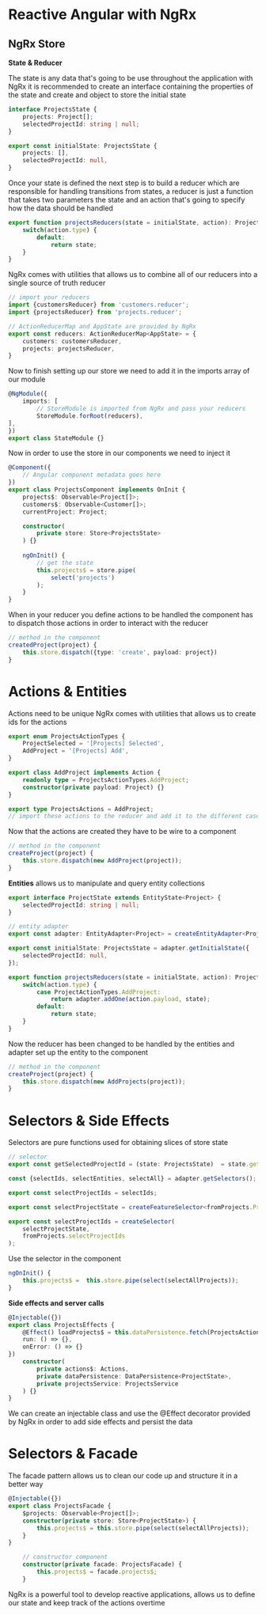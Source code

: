 # Reactive Angular with NgRx

## NgRx Store

**State & Reducer**

The state is any data that's going to be use throughout the application with NgRx it is recommended to create an interface containing the properties of the state and create and object to store the initial state

```ts
interface ProjectsState {
	projects: Project[];
	selectedProjectId: string | null;
}

export const initialState: ProjectsState {
	projects: [],
	selectedProjectId: null,
}
```

Once your state is defined the next step is to build a reducer which are responsible for handling transitions from states, a reducer is just a function that takes two parameters the state and an action that's going to specify how the data should be handled

```ts
export function projectsReducers(state = initialState, action): ProjectsState {
	switch(action.type) {
		default:
			return state;
	}
}
```

NgRx comes with utilities that allows us to combine all of our reducers into a single source of truth reducer

```ts
// import your reducers
import {customersReducer} from 'customers.reducer';
import {projectsReducer} from 'projects.reducer';

// ActionReducerMap and AppState are provided by NgRx
export const reducers: ActionReducerMap<AppState> = {
	customers: customersReducer,
	projects: projectsReducer,
}
```

Now to finish setting up our store we need to add it in the imports array of our module

```ts
@NgModule({
	imports: [
		// StoreModule is imported from NgRx and pass your reducers
		StoreModule.forRoot(reducers),
],
})
export class StateModule {}
```

Now in order to use the store in our components we need to inject it

```ts
@Component({
	// Angular component metadata goes here
})
export class ProjectsComponent implements OnInit {
	projects$: Observable<Project[]>;
	customers$: Observable<Customer[]>;
	currentProject: Project;

	constructor(
		private store: Store<ProjectsState>
	) {}
	
	ngOnInit() {
		// get the state
		this.projects$ = store.pipe(
			select('projects')
		);
	}
}
```

When in your reducer you define actions to be handled the component has to dispatch those actions in order to interact with the reducer

```ts
// method in the component
createdProject(project) {
	this.store.dispatch({type: 'create', payload: project})
}
```

# Actions & Entities

Actions need to be unique NgRx comes with utilities that allows us to create ids for the actions

```ts
export enum ProjectsActionTypes {
	ProjectSelected = '[Projects] Selected',
	AddProject = '[Projects] Add',
}

export class AddProject implements Action {
	readonly type = ProjectsActionTypes.AddProject;
	constructor(private payload: Project) {}
}

export type ProjectsActions = AddProject;
// import these actions to the reducer and add it to the different cases
```

Now that the actions are created they have to be wire to a component

```ts
// method in the component
createProject(project) {
	this.store.dispatch(new AddProject(project));
}
```

**Entities** allows us to manipulate and query entity collections

```ts
export interface ProjectState extends EntityState<Project> {
	selectedProjectId: string | null;
}

// entity adapter
export const adapter: EntityAdapter<Project> = createEntityAdapter<Project>();

export const initialState: ProjectsState = adapter.getInitialState({
	selectedProjectId: null,
});

export function projectsReducers(state = initialState, action): ProjectsState {
	switch(action.type) {
		case ProjectActionTypes.AddProject:
			return adapter.addOne(action.payload, state);
		default:
			return state;
	}
}
```

Now the reducer has been changed to be handled by the entities and adapter set up the entity to the component

```ts
// method in the component
createProject(project) {
	this.store.dispatch(new AddProjects(project));
}	
```

# Selectors & Side Effects

Selectors are pure functions used for obtaining slices of store state

```ts
// selector
export const getSelectedProjectId = (state: ProjectsState)  = state.getSelectedProjectId;

const {selectIds, selectEntities, selectAll} = adapter.getSelectors();

export const selectProjectIds = selectIds;

export const selectProjectState = createFeatureSelector<fromProjects.ProjectState>('projects');

export const selectProjectIds = createSelector(
	selectProjectState,
	fromProjects.selectProjectIds
);
```
Use the selector in the component

```ts
ngOnInit() {
	this.projects$ =  this.store.pipe(select(selectAllProjects));
}
```

**Side effects and server calls**

```ts
@Injectable({})
export class ProjectsEffects {
	@Effect() loadProjects$ = this.dataPersistence.fetch(ProjectsActionTypes.LoadProjects, {
	run: () => {},
	onError: () => {}
})
	constructor(
		private actions$: Actions,
		private dataPersistence: DataPersistence<ProjectState>,
		private projectsService: ProjectsService
	) {}
}
```

We can create an injectable class and use the @Effect decorator provided by NgRx in order to add side effects and persist the data

# Selectors & Facade

The facade pattern allows us to clean our code up and structure it in a better way

```ts
@Injectable({})
export class ProjectsFacade {
	$projects: Observable<Project[]>;
	constructor(private store: Store<ProjectState>) {
		this.projects$ = this.store.pipe(select(selectAllProjects));
	}
}
```

```ts
	// constructor component
	constructor(private facade: ProjectsFacade) {
		this.projects$ = facade.projects$;
	}
```

NgRx is a powerful tool to develop reactive applications, allows us to  define our state and keep track of the actions overtime

